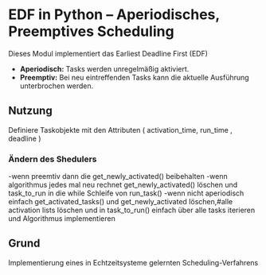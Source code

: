 # EDF in Python – Aperiodisches, Preemptives Scheduling

Dieses Modul implementiert das Earliest Deadline First (EDF)  
- **Aperiodisch:** Tasks werden unregelmäßig aktiviert.  
- **Preemptiv:** Bei neu eintreffenden Tasks kann die aktuelle Ausführung unterbrochen werden.  

## Nutzung
Definiere Taskobjekte mit den Attributen ( activation_time, run_time , deadline ) 
### Ändern des Shedulers
-wenn preemtiv dann die get_newly_activated() beibehalten
-wenn algorithmus jedes mal neu rechnet get_newly_activated() löschen und task_to_run in die while Schleife von run_task()
-wenn nicht aperiodisch einfach get_activated_tasks() und get_newly_activated löschen,#alle activation lists löschen und 
  in task_to_run() einfach über alle tasks iterieren und Algorithmus implementieren

## Grund
Implementierung eines in Echtzeitsysteme gelernten Scheduling-Verfahrens
